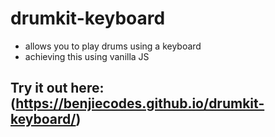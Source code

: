 # drumkit-keyboard
- allows you to play drums using a keyboard
- achieving this using vanilla JS

## Try it out here: (https://benjiecodes.github.io/drumkit-keyboard/)
